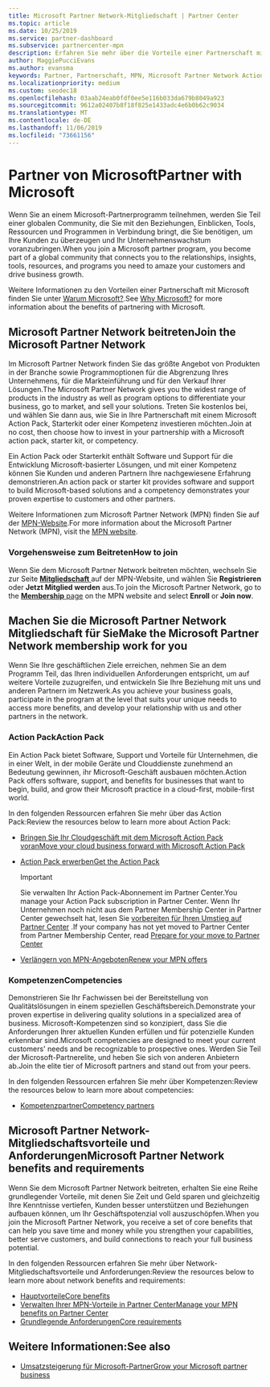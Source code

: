 ```yaml
---
title: Microsoft Partner Network-Mitgliedschaft | Partner Center
ms.topic: article
ms.date: 10/25/2019
ms.service: partner-dashboard
ms.subservice: partnercenter-mpn
description: Erfahren Sie mehr über die Vorteile einer Partnerschaft mit Microsoft. Im Microsoft Partner Network finden Sie das größte Angebot von Produkten in der Branche sowie Programmoptionen für die Abgrenzung Ihres Unternehmens, für die Markteinführung und für den Verkauf Ihrer Lösungen.
author: MaggiePucciEvans
ms.author: evansma
keywords: Partner, Partnerschaft, MPN, Microsoft Partner Network Action Pack, MAPS, Aktion Pack-Abonnement, Vorteile, MPN-Vorteile, Mitgliedschaft, Silver, Gold, Kompetenzen
ms.localizationpriority: medium
ms.custom: seodec18
ms.openlocfilehash: 03aab24eab0fdf0ee5e116b033da679b8049a923
ms.sourcegitcommit: 9612a02407b8f18f825e1433adc4e6b0b62c9034
ms.translationtype: MT
ms.contentlocale: de-DE
ms.lasthandoff: 11/06/2019
ms.locfileid: "73661156"
---
```

# <a name="partner-with-microsoft"></a><span data-ttu-id="989a5-105">Partner von Microsoft</span><span class="sxs-lookup"><span data-stu-id="989a5-105">Partner with Microsoft</span></span>

<span data-ttu-id="989a5-106">Wenn Sie an einem Microsoft-Partnerprogramm teilnehmen, werden Sie Teil einer globalen Community, die Sie mit den Beziehungen, Einblicken, Tools, Ressourcen und Programmen in Verbindung bringt, die Sie benötigen, um Ihre Kunden zu überzeugen und Ihr Unternehmenswachstum voranzubringen.</span><span class="sxs-lookup"><span data-stu-id="989a5-106">When you join a Microsoft partner program, you become part of a global community that connects you to the relationships, insights, tools, resources, and programs you need to amaze your customers and drive business growth.</span></span>

<span data-ttu-id="989a5-107">Weitere Informationen zu den Vorteilen einer Partnerschaft mit Microsoft finden Sie unter [Warum Microsoft?](https://partner.microsoft.com/business-opportunities/why-microsoft).</span><span class="sxs-lookup"><span data-stu-id="989a5-107">See [Why Microsoft?](https://partner.microsoft.com/business-opportunities/why-microsoft) for more information about the benefits of partnering with Microsoft.</span></span> 

## <a name="join-the-microsoft-partner-network"></a><span data-ttu-id="989a5-108">Microsoft Partner Network beitreten</span><span class="sxs-lookup"><span data-stu-id="989a5-108">Join the Microsoft Partner Network</span></span>

<!-- 12/5/18 The content below was copied and pasted directly from the Membership page of the MPN site (https://partner.microsoft.com/membership)-->

<span data-ttu-id="989a5-109">Im Microsoft Partner Network finden Sie das größte Angebot von Produkten in der Branche sowie Programmoptionen für die Abgrenzung Ihres Unternehmens, für die Markteinführung und für den Verkauf Ihrer Lösungen.</span><span class="sxs-lookup"><span data-stu-id="989a5-109">The Microsoft Partner Network gives you the widest range of products in the industry as well as program options to differentiate your business, go to market, and sell your solutions.</span></span> <span data-ttu-id="989a5-110">Treten Sie kostenlos bei, und wählen Sie dann aus, wie Sie in Ihre Partnerschaft mit einem Microsoft Action Pack, Starterkit oder einer Kompetenz investieren möchten.</span><span class="sxs-lookup"><span data-stu-id="989a5-110">Join at no cost, then choose how to invest in your partnership with a Microsoft action pack, starter kit, or competency.</span></span>

<span data-ttu-id="989a5-111">Ein Action Pack oder Starterkit enthält Software und Support für die Entwicklung Microsoft-basierter Lösungen, und mit einer Kompetenz können Sie Kunden und anderen Partnern Ihre nachgewiesene Erfahrung demonstrieren.</span><span class="sxs-lookup"><span data-stu-id="989a5-111">An action pack or starter kit provides software and support to build Microsoft-based solutions and a competency demonstrates your proven expertise to customers and other partners.</span></span>

<span data-ttu-id="989a5-112">Weitere Informationen zum Microsoft Partner Network (MPN) finden Sie auf der [MPN-Website](https://partner.microsoft.com/commercial).</span><span class="sxs-lookup"><span data-stu-id="989a5-112">For more information about the Microsoft Partner Network (MPN), visit the [MPN website](https://partner.microsoft.com/commercial).</span></span>

### <a name="how-to-join"></a><span data-ttu-id="989a5-113">Vorgehensweise zum Beitreten</span><span class="sxs-lookup"><span data-stu-id="989a5-113">How to join</span></span>

<span data-ttu-id="989a5-114">Wenn Sie dem Microsoft Partner Network beitreten möchten, wechseln Sie zur Seite [ **Mitgliedschaft** ](https://partner.microsoft.com/membership) auf der MPN-Website, und wählen Sie **Registrieren** oder **Jetzt Mitglied werden** aus.</span><span class="sxs-lookup"><span data-stu-id="989a5-114">To join the Microsoft Partner Network, go to the [**Membership** page](https://partner.microsoft.com/membership) on the MPN website and select **Enroll** or **Join now**.</span></span>

## <a name="make-the-microsoft-partner-network-membership-work-for-you"></a><span data-ttu-id="989a5-115">Machen Sie die Microsoft Partner Network Mitgliedschaft für Sie</span><span class="sxs-lookup"><span data-stu-id="989a5-115">Make the Microsoft Partner Network membership work for you</span></span>

<!-- 10/25/2019 The content below content from the Membership pages of the MPN site (https://partner.microsoft.com/membership) and additional updated content.-->

<span data-ttu-id="989a5-116">Wenn Sie Ihre geschäftlichen Ziele erreichen, nehmen Sie an dem Programm Teil, das Ihren individuellen Anforderungen entspricht, um auf weitere Vorteile zuzugreifen, und entwickeln Sie Ihre Beziehung mit uns und anderen Partnern im Netzwerk.</span><span class="sxs-lookup"><span data-stu-id="989a5-116">As you achieve your business goals, participate in the program at the level that suits your unique needs to access more benefits, and develop your relationship with us and other partners in the network.</span></span>

### <a name="action-pack"></a><span data-ttu-id="989a5-117">Action Pack</span><span class="sxs-lookup"><span data-stu-id="989a5-117">Action Pack</span></span>

<span data-ttu-id="989a5-118">Ein Action Pack bietet Software, Support und Vorteile für Unternehmen, die in einer Welt, in der mobile Geräte und Clouddienste zunehmend an Bedeutung gewinnen, ihr Microsoft-Geschäft ausbauen möchten.</span><span class="sxs-lookup"><span data-stu-id="989a5-118">Action Pack offers software, support, and benefits for businesses that want to begin, build, and grow their Microsoft practice in a cloud-first, mobile-first world.</span></span> 

<span data-ttu-id="989a5-119">In den folgenden Ressourcen erfahren Sie mehr über das Action Pack:</span><span class="sxs-lookup"><span data-stu-id="989a5-119">Review the resources below to learn more about Action Pack:</span></span>

- [<span data-ttu-id="989a5-120">Bringen Sie Ihr Cloudgeschäft mit dem Microsoft Action Pack voran</span><span class="sxs-lookup"><span data-stu-id="989a5-120">Move your cloud business forward with Microsoft Action Pack</span></span>](https://partner.microsoft.com/membership/action-pack)

- [<span data-ttu-id="989a5-121">Action Pack erwerben</span><span class="sxs-lookup"><span data-stu-id="989a5-121">Get the Action Pack</span></span>](mpn-get-action-pack.md)
  
    >[!IMPORTANT]
    ><span data-ttu-id="989a5-122">Sie verwalten Ihr Action Pack-Abonnement im Partner Center.</span><span class="sxs-lookup"><span data-stu-id="989a5-122">You manage your Action Pack subscription in Partner Center.</span></span> <span data-ttu-id="989a5-123">Wenn Ihr Unternehmen noch nicht aus dem Partner Membership Center in Partner Center gewechselt hat, lesen Sie [vorbereiten für Ihren Umstieg auf Partner Center](prepare-pmc-pc-migration.md) .</span><span class="sxs-lookup"><span data-stu-id="989a5-123">If your company has not yet moved to Partner Center from Partner Membership Center, read [Prepare for your move to Partner Center](prepare-pmc-pc-migration.md)</span></span>  

- [<span data-ttu-id="989a5-124">Verlängern von MPN-Angeboten</span><span class="sxs-lookup"><span data-stu-id="989a5-124">Renew your MPN offers</span></span>](renew-mpn-offers.md)

### <a name="competencies"></a><span data-ttu-id="989a5-125">Kompetenzen</span><span class="sxs-lookup"><span data-stu-id="989a5-125">Competencies</span></span>

<span data-ttu-id="989a5-126">Demonstrieren Sie Ihr Fachwissen bei der Bereitstellung von Qualitätslösungen in einem speziellen Geschäftsbereich.</span><span class="sxs-lookup"><span data-stu-id="989a5-126">Demonstrate your proven expertise in delivering quality solutions in a specialized area of business.</span></span> <span data-ttu-id="989a5-127">Microsoft-Kompetenzen sind so konzipiert, dass Sie die Anforderungen Ihrer aktuellen Kunden erfüllen und für potenzielle Kunden erkennbar sind.</span><span class="sxs-lookup"><span data-stu-id="989a5-127">Microsoft competencies are designed to meet your current customers' needs and be recognizable to prospective ones.</span></span> <span data-ttu-id="989a5-128">Werden Sie Teil der Microsoft-Partnerelite, und heben Sie sich von anderen Anbietern ab.</span><span class="sxs-lookup"><span data-stu-id="989a5-128">Join the elite tier of Microsoft partners and stand out from your peers.</span></span>

<span data-ttu-id="989a5-129">In den folgenden Ressourcen erfahren Sie mehr über Kompetenzen:</span><span class="sxs-lookup"><span data-stu-id="989a5-129">Review the resources below to learn more about competencies:</span></span>

- [<span data-ttu-id="989a5-130">Kompetenzpartner</span><span class="sxs-lookup"><span data-stu-id="989a5-130">Competency partners</span></span>](https://partner.microsoft.com/membership/competencies)

## <a name="microsoft-partner-network-benefits-and-requirements"></a><span data-ttu-id="989a5-131">Microsoft Partner Network-Mitgliedschaftsvorteile und Anforderungen</span><span class="sxs-lookup"><span data-stu-id="989a5-131">Microsoft Partner Network benefits and requirements</span></span>

<span data-ttu-id="989a5-132">Wenn Sie dem Microsoft Partner Network beitreten, erhalten Sie eine Reihe grundlegender Vorteile, mit denen Sie Zeit und Geld sparen und gleichzeitig Ihre Kenntnisse vertiefen, Kunden besser unterstützen und Beziehungen aufbauen können, um Ihr Geschäftspotenzial voll auszuschöpfen.</span><span class="sxs-lookup"><span data-stu-id="989a5-132">When you join the Microsoft Partner Network, you receive a set of core benefits that can help you save time and money while you strengthen your capabilities, better serve customers, and build connections to reach your full business potential.</span></span>

<span data-ttu-id="989a5-133">In den folgenden Ressourcen erfahren Sie mehr über Network-Mitgliedschaftsvorteile und Anforderungen:</span><span class="sxs-lookup"><span data-stu-id="989a5-133">Review the resources below to learn more about network benefits and requirements:</span></span>

- [<span data-ttu-id="989a5-134">Hauptvorteile</span><span class="sxs-lookup"><span data-stu-id="989a5-134">Core benefits</span></span>](https://partner.microsoft.com/membership/core-benefits#simple-tab-content-1)
- [<span data-ttu-id="989a5-135">Verwalten Ihrer MPN-Vorteile in Partner Center</span><span class="sxs-lookup"><span data-stu-id="989a5-135">Manage your MPN benefits on Partner Center</span></span>](manage-your-partner-network-benefits.md)
- [<span data-ttu-id="989a5-136">Grundlegende Anforderungen</span><span class="sxs-lookup"><span data-stu-id="989a5-136">Core requirements</span></span>](https://partner.microsoft.com/membership/core-benefits#simple-tab-content-2)

## <a name="see-also"></a><span data-ttu-id="989a5-137">Weitere Informationen:</span><span class="sxs-lookup"><span data-stu-id="989a5-137">See also</span></span>
- [<span data-ttu-id="989a5-138">Umsatzsteigerung für Microsoft-Partner</span><span class="sxs-lookup"><span data-stu-id="989a5-138">Grow your Microsoft partner business</span></span>](grow-your-business.md)

